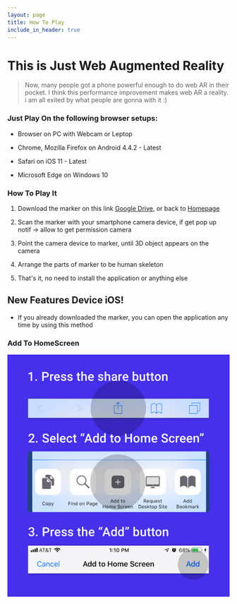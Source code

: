 ```yaml
---
layout: page
title: How To Play
include_in_header: true
---
```


# **This is Just Web Augmented Reality**

> Now, many people got a phone powerful enough to do web AR in their pocket. I think this performance improvement makes web AR a reality. i am all exited by what people are gonna with it :)




### Just Play On the following browser setups:

 - Browser on PC with Webcam or Leptop

 - Chrome, Mozilla Firefox on Android 4.4.2 - Latest

 - Safari on iOS 11 - Latest

 - Microsoft Edge on Windows 10

### How To Play It

1. Download the marker on this link [Google Drive](https://drive.google.com/open?id=13_l3Z7Ylq64xNisq7tkyil3owdpZIfpX), or back to [Homepage](https://trf-web-ar.netlify.com/)

2. Scan the marker with your smartphone camera device, if get pop up notif -> allow to get permission camera

3. Point the camera device to marker, until 3D object appears on the camera

4. Arrange the parts of marker to be human skeleton

5. That's it, no need to install the application or anything else   

## New Features Device iOS!

  - If you already downloaded the marker, you can open the application any time by using this method 
  ### Add To HomeScreen

![Screenshot 1](/assets/homescren.jpg)

